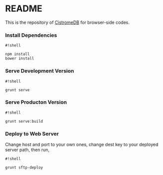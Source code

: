 # README #

This is the repository of [CistromeDB](http://cistrome.org/db/) for browser-side codes.

### Install Dependencies ###


```
#!shell

npm install
bower install

```

### Serve Development Version ###


```
#!shell

grunt serve

```

### Serve Producton Version ###


```
#!shell

grunt serve:build
```

### Deploy to Web Server ###

Change host and port to your own ones, change dest key to your deployed server path, then run,
```
#!shell

grunt sftp-deploy
```
